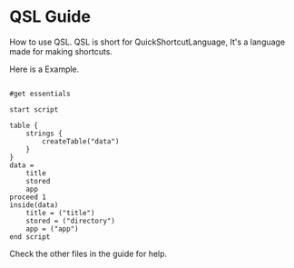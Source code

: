 # QSL Guide
How to use QSL.
QSL is short for QuickShortcutLanguage, It's a language made for making shortcuts.

Here is a Example.

<pre><code>
#get essentials

start script

table {
    strings {
        createTable("data")
    }
}
data = 
    title
    stored
    app
proceed 1
inside(data)
    title = ("title")
    stored = ("directory")
    app = ("app")
end script
</code></pre>

Check the other files in the guide for help.
